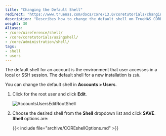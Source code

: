 ```yaml
---
title: "Changing the Default Shell"
redirect: "https://www.truenas.com/docs/core/13.0/coretutorials/changingdefaultshell/"
description: "Describes how to change the default shell on TrueNAS CORE."
weight: 30
Aliases:
- /core/uireference/shell/
- /core/coretutorials/usingshell/
- /core/administration/shell/
tags:
- shell
- users
---
```


The default shell for an account is the environment that user accesses in a local or SSH session.
The default shell for a new installation is `zsh`.

You can change the default shell in **Accounts > Users**.
1. Click <i class="fa fa-chevron-right" aria-hidden="true"></i> for the root user and click **Edit**. 

   ![AccountsUsersEditRootShell](/images/CORE/Accounts/AccountsUsersEditRootShell.png "Shell Options")

2. Choose the desired shell from the **Shell** dropdown list and click **SAVE**.
   **Shell** options are:

   {{< include file="archive/COREshellOptions.md" >}}

